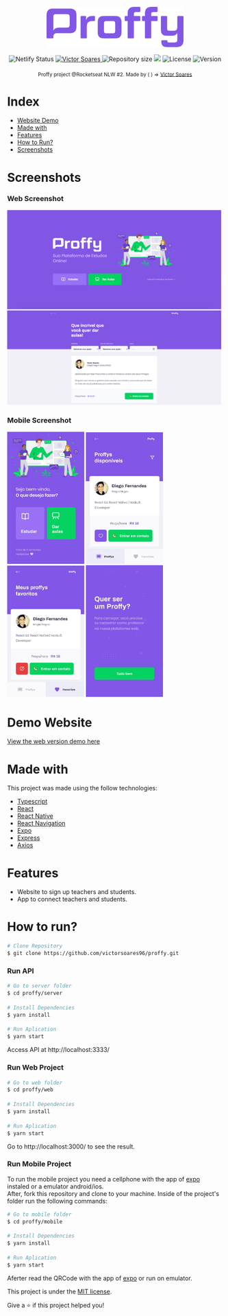 <p align="center">
   <img src="./.portfolio/logo.png" alt="Proffy" width="320"/>
</p>

<p align="center">
  <img alt="Netlify Status" src="https://api.netlify.com/api/v1/badges/a468047b-9d4b-4a75-bb2b-5d38056b6838/deploy-status">
  <a href="https://www.linkedin.com/in/victor-soares96/">
    <img alt="Victor Soares" src="https://img.shields.io/badge/-VictorSoares-8257E5?style=flat&logo=Linkedin&logoColor=white" />
  </a>
  <img alt="Repository size" src="https://img.shields.io/github/repo-size/victorsoares96/proffy?color=774DD6">

  <a aria-label="Completed">
    <img src="https://img.shields.io/badge/Proffy-NLW 2.0-8257E5?logo=data:image/png;base64,iVBORw0KGgoAAAANSUhEUgAAABAAAAAQCAMAAAAoLQ9TAAAALVBMVEVHcExxWsF0XMJzXMJxWcFsUsD///9jRrzY0u6Xh9Gsn9n39fyMecy0qd2bjNJWBT0WAAAABHRSTlMA2Do606wF2QAAAGlJREFUGJVdj1cWwCAIBLEsRU3uf9xobDH8+GZwUYi8i6ucJwrxKE+7D0G9Q4vlYqtmCSjndr4CgCgzlyFgfKfKCVO0LrPKjmiqMxGXkJwNnXskqWG+1oSM+BSwD8f29YLNjvx/OQrn+g99oQSoNmt3PgAAAABJRU5ErkJggg=="></img>
  </a>
  <!--<a href="https://portfolio.com/victorsoares96/proffy/commits/master">
    <img alt="portfolio last commit" src="https://img.shields.io/portfolio/last-commit/victorsoares96/proffy?color=774DD6">
  </a>--> 
  <img alt="License" src="https://img.shields.io/badge/license-MIT-8257E5">
  <img alt="Version" src="https://img.shields.io/badge/-Version 1.0-8257E5?style=flat&logo=data:image/png;base64,iVBORw0KGgoAAAANSUhEUgAAABAAAAAQCAMAAAAoLQ9TAAAALVBMVEVHcExxWsF0XMJzXMJxWcFsUsD///9jRrzY0u6Xh9Gsn9n39fyMecy0qd2bjNJWBT0WAAAABHRSTlMA2Do606wF2QAAAGlJREFUGJVdj1cWwCAIBLEsRU3uf9xobDH8+GZwUYi8i6ucJwrxKE+7D0G9Q4vlYqtmCSjndr4CgCgzlyFgfKfKCVO0LrPKjmiqMxGXkJwNnXskqWG+1oSM+BSwD8f29YLNjvx/OQrn+g99oQSoNmt3PgAAAABJRU5ErkJggg==" />
  <!--<a href="https://portfolio.com/victorsoares96/proffy/stargazers">
    <img alt="Stargazers" src="https://img.shields.io/portfolio/stars/victorsoares96/proffy?color=8257E5&logo=portfolio">
  </a>-->
</p>

<div align="center">
  <sub>Proffy project @Rocketseat NLW #2. Made by ( ) => 
    <a href="https://portfolio.com/victorsoares96">Victor Soares</a>
  </sub>
</div>

# Index

* [Website Demo](#demo-website)   
* [Made with](#made-with)
* [Features](#features)
* [How to Run?](#how-to-run)
* [Screenshots](#screenshots)

# Screenshots

### Web Screenshot
<div>
   <img src="./.portfolio/web-landing.png" width="500px">
   <img src="./.portfolio/web-list.png" width="500px">
</div>

### Mobile Screenshot
<div>
  <img src="./.portfolio/mobile-landing.png" width="180">
  <img src="./.portfolio/mobile-proffys-list.png" width="180">
  <img src="./.portfolio/mobile-proffys-favorites.png" width="180">
  <img src="./.portfolio/mobile-give-classes.png" width="180">
</div>

# Demo Website
[View the web version demo here](https://proffy-nlw02.netlify.app/)

# Made with
This project was made using the follow technologies:

* [Typescript](https://www.typescriptlang.org/)      
* [React](https://reactjs.org/)
* [React Native](https://reactnative.dev/)
* [React Navigation](https://reactnavigation.org/)
* [Expo](https://expo.io/)       
* [Express](https://expressjs.com/)
* [Axios](https://github.com/axios/axios)

# Features

* Website to sign up teachers and students.
* App to connect teachers and students.

# How to run?
```bash
# Clone Repository
$ git clone https://github.com/victorsoares96/proffy.git
```
### Run API

```bash
# Go to server folder
$ cd proffy/server

# Install Dependencies
$ yarn install

# Run Aplication
$ yarn start
```
Access API at http://localhost:3333/

### Run Web Project

```bash
# Go to web folder
$ cd proffy/web

# Install Dependencies
$ yarn install

# Run Aplication
$ yarn start
```
Go to http://localhost:3000/ to see the result.

### Run Mobile Project

To run the mobile project you need a cellphone with the app of [expo](https://play.google.com/store/apps/details?id=host.exp.exponent) instaled or a emulator android/ios.
<br />
After, fork this repository and clone to your machine. Inside of the project's folder run the following commands:

```bash
# Go to mobile folder
$ cd proffy/mobile

# Install Dependencies
$ yarn install

# Run Aplication
$ yarn start
```
Aferter read the QRCode with the app of [expo](https://play.google.com/store/apps/details?id=host.exp.exponent) or run on emulator.

This project is under the [MIT license](./LICENSE).


Give a ⭐️ if this project helped you!